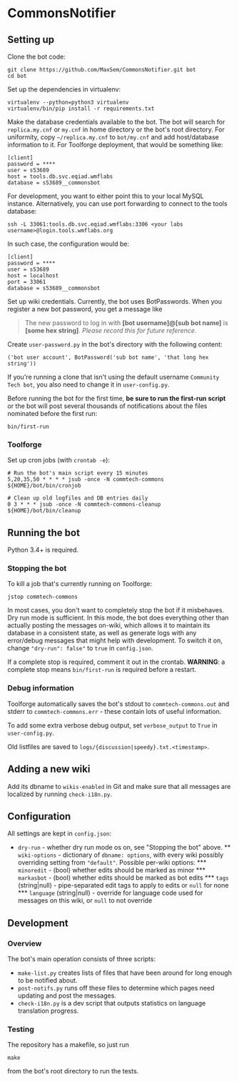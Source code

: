 # CommonsNotifier

## Setting up

Clone the bot code:

```
git clone https://github.com/MaxSem/CommonsNotifier.git bot
cd bot
```

Set up the dependencies in virtualenv:

```
virtualenv --python=python3 virtualenv
virtualenv/bin/pip install -r requirements.txt
```

Make the database credentials available to the bot. The bot will search for `replica.my.cnf` or `my.cnf` in home directory or the bot's root directory. For uniformity, copy `~/replica.my.cnf` to `bot/my.cnf` and add host/database information to it. For Toolforge deployment, that would be something like:
```
[client]
password = ****
user = s53689
host = tools.db.svc.eqiad.wmflabs
database = s53689__commonsbot
```
For development, you want to either point this to your local MySQL instance. Alternatively, you can use port forwarding to connect to the tools database:
```
ssh -L 33061:tools.db.svc.eqiad.wmflabs:3306 <your labs username>@login.tools.wmflabs.org
```
In such case, the configuration would be:
```
[client]
password = ****
user = s53689
host = localhost
port = 33061
database = s53689__commonsbot
```

Set up wiki credentials. Currently, the bot uses BotPasswords. When you register a new bot password, you get a message like
> The new password to log in with **[bot username]@[sub bot name]** is **[some hex string]**. *Please record this for future reference*.

Create `user-password.py` in the bot's directory with the following content:
```
('bot user account', BotPassword('sub bot name', 'that long hex string'))
```

If you're running a clone that isn't using the default username `Community Tech bot`, you also need to change it in `user-config.py`.

Before running the bot for the first time, **be sure to run the first-run script** or the bot will post several thousands of notifications about the files nominated before the first run:

```
bin/first-run
```

### Toolforge
Set up cron jobs (with `crontab -e`):
```
# Run the bot's main script every 15 minutes
5,20,35,50 * * * * jsub -once -N commtech-commons ${HOME}/bot/bin/cronjob

# Clean up old logfiles and DB entries daily
0 3 * * * jsub -once -N commtech-commons-cleanup ${HOME}/bot/bin/cleanup
```

## Running the bot
Python 3.4+ is required.

### Stopping the bot
To kill a job that's currently running on Toolforge:
```
jstop commtech-commons
```

In most cases, you don't want to completely stop the bot if it misbehaves. Dry run mode is sufficient. In this mode, the bot does everything other than actually posting the messages on-wiki, which allows it to maintain its database in a consistent state, as well as generate logs with any error/debug messages that might help with development. To switch it on, change `"dry-run": false"` to `true` in `config.json`.

If a complete stop is required, comment it out in the crontab. **WARNING**: a complete stop means `bin/first-run` is required before a restart.

### Debug information
Toolforge automatically saves the bot's stdout to `commtech-commons.out` and stderr to `commtech-commons.err` - these contain lots of useful information.

To add some extra verbose debug output, set `verbose_output` to `True` in `user-config.py`.

Old listfiles are saved to `logs/{discussion|speedy}.txt.<timestamp>`.

## Adding a new wiki
Add its dbname to `wikis-enabled` in Git and make sure that all messages are localized by running `check-i18n.py`.

## Configuration
All settings are kept in `config.json`:
* `dry-run` - whether dry run mode os on, see "Stopping the bot" above.
** `wiki-options` - dictionary of `dbname: options`, with every wiki possibly overriding setting from `"default"`. Possible per-wiki options:
*** `minoredit` - (bool) whether edits should be marked as minor
*** `markasbot` - (bool) whether edits should be marked as bot edits
*** `tags` (string|null) - pipe-separated edit tags to apply to edits or `null` for none
*** `language` (string|null) - override for language code used for messages on this wiki, or `null` to not override

## Development

### Overview

The bot's main operation consists of three scripts:
* `make-list.py` creates lists of files that have been around for long enough to be notified about.
* `post-notifs.py` runs off these files to determine which pages need updating and post the messages.
* `check-i18n.py` is a dev script that outputs statistics on language translation progress.

### Testing
The repository has a makefile, so just run
```
make
```
from the bot's root directory to run the tests.
